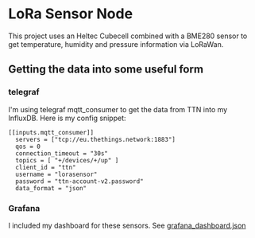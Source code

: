 # LoRa Sensor Node

This project uses an Heltec Cubecell combined with a BME280 sensor to get
temperature, humidity and pressure information via LoRaWan.




## Getting the data into some useful form

### telegraf

I'm using telegraf mqtt_consumer to get the data from TTN into my InfluxDB. Here is my config snippet:

```
[[inputs.mqtt_consumer]]
  servers = ["tcp://eu.thethings.network:1883"]
  qos = 0
  connection_timeout = "30s"
  topics = [ "+/devices/+/up" ]
  client_id = "ttn"
  username = "lorasensor"
  password = "ttn-account-v2.password"
  data_format = "json"
```


### Grafana

I included my dashboard for these sensors. See [grafana_dashboard.json](./grafana_dashboard.json)

